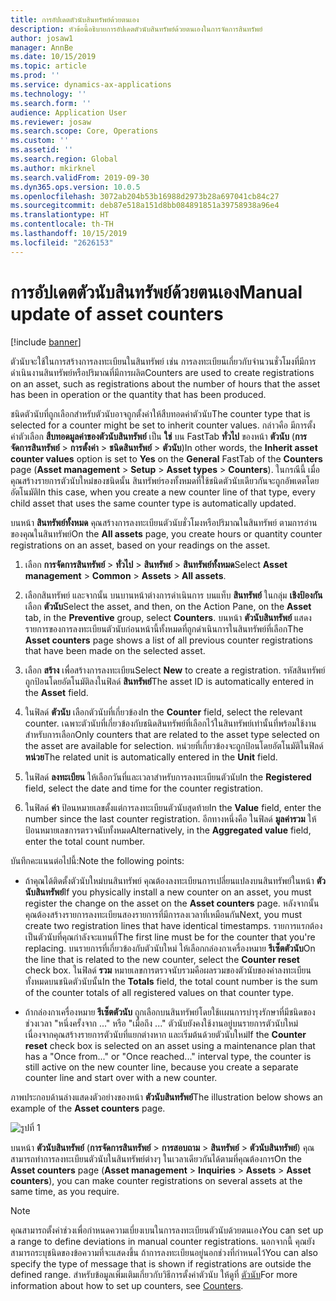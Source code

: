 ```yaml
---
title: การอัปเดตตัวนับสินทรัพย์ด้วยตนเอง
description: หัวข้อนี้อธิบายการอัปเดตตัวนับสินทรัพย์ด้วยตนเองในการจัดการสินทรัพย์
author: josaw1
manager: AnnBe
ms.date: 10/15/2019
ms.topic: article
ms.prod: ''
ms.service: dynamics-ax-applications
ms.technology: ''
ms.search.form: ''
audience: Application User
ms.reviewer: josaw
ms.search.scope: Core, Operations
ms.custom: ''
ms.assetid: ''
ms.search.region: Global
ms.author: mkirknel
ms.search.validFrom: 2019-09-30
ms.dyn365.ops.version: 10.0.5
ms.openlocfilehash: 3072ab204b53b16988d2973b28a697041cb84c27
ms.sourcegitcommit: deb87e518a151d8bb084891851a39758938a96e4
ms.translationtype: HT
ms.contentlocale: th-TH
ms.lasthandoff: 10/15/2019
ms.locfileid: "2626153"
---
```

# <a name="manual-update-of-asset-counters"></a><span data-ttu-id="5d9d9-103">การอัปเดตตัวนับสินทรัพย์ด้วยตนเอง</span><span class="sxs-lookup"><span data-stu-id="5d9d9-103">Manual update of asset counters</span></span>

[!include [banner](../../includes/banner.md)]



<span data-ttu-id="5d9d9-104">ตัวนับจะใช้ในการสร้างการลงทะเบียนในสินทรัพย์ เช่น การลงทะเบียนเกี่ยวกับจำนวนชั่วโมงที่มีการดำเนินงานสินทรัพย์หรือปริมาณที่มีการผลิต</span><span class="sxs-lookup"><span data-stu-id="5d9d9-104">Counters are used to create registrations on an asset, such as registrations about the number of hours that the asset has been in operation or the quantity that has been produced.</span></span>

<span data-ttu-id="5d9d9-105">ชนิดตัวนับที่ถูกเลือกสำหรับตัวนับอาจถูกตั้งค่าให้สืบทอดค่าตัวนับ</span><span class="sxs-lookup"><span data-stu-id="5d9d9-105">The counter type that is selected for a counter might be set to inherit counter values.</span></span> <span data-ttu-id="5d9d9-106">กล่าวคือ มีการตั้งค่าตัวเลือก **สืบทอดมูลค่าของตัวนับสินทรัพย์** เป็น **ใช่** บน FastTab **ทั่วไป** ของหน้า **ตัวนับ** (**การจัดการสินทรัพย์** > **การตั้งค่า** > **ชนิดสินทรัพย์** > **ตัวนับ**)</span><span class="sxs-lookup"><span data-stu-id="5d9d9-106">In other words, the **Inherit asset counter values** option is set to **Yes** on the **General** FastTab of the **Counters** page (**Asset management** > **Setup** > **Asset types** > **Counters**).</span></span> <span data-ttu-id="5d9d9-107">ในกรณีนี้ เมื่อคุณสร้างรายการตัวนับใหม่ของชนิดนั้น สินทรัพย์รองทั้งหมดที่ใช้ชนิดตัวนับเดียวกันจะถูกอัพเดตโดยอัตโนมัติ</span><span class="sxs-lookup"><span data-stu-id="5d9d9-107">In this case, when you create a new counter line of that type, every child asset that uses the same counter type is automatically updated.</span></span>

<span data-ttu-id="5d9d9-108">บนหน้า **สินทรัพย์ทั้งหมด** คุณสร้างการลงทะเบียนตัวนับชั่วโมงหรือปริมาณในสินทรัพย์ ตามการอ่านของคุณในสินทรัพย์</span><span class="sxs-lookup"><span data-stu-id="5d9d9-108">On the **All assets** page, you create hours or quantity counter registrations on an asset, based on your readings on the asset.</span></span>

1. <span data-ttu-id="5d9d9-109">เลือก **การจัดการสินทรัพย์** > **ทั่วไป** > **สินทรัพย์** > **สินทรัพย์ทั้งหมด**</span><span class="sxs-lookup"><span data-stu-id="5d9d9-109">Select **Asset management** > **Common** > **Assets** > **All assets**.</span></span>

2. <span data-ttu-id="5d9d9-110">เลือกสินทรัพย์ และจากนั้น บนบานหน้าต่างการดำเนินการ บนแท็บ **สินทรัพย์** ในกลุ่ม **เชิงป้องกัน** เลือก **ตัวนับ**</span><span class="sxs-lookup"><span data-stu-id="5d9d9-110">Select the asset, and then, on the Action Pane, on the **Asset** tab, in the **Preventive** group, select **Counters**.</span></span> <span data-ttu-id="5d9d9-111">บนหน้า **ตัวนับสินทรัพย์** แสดงรายการของการลงทะเบียนตัวนับก่อนหน้านี้ทั้งหมดที่ถูกดำเนินการในสินทรัพย์ที่เลือก</span><span class="sxs-lookup"><span data-stu-id="5d9d9-111">The **Asset counters** page shows a list of all previous counter registrations that have been made on the selected asset.</span></span>

3. <span data-ttu-id="5d9d9-112">เลือก **สร้าง** เพื่อสร้างการลงทะเบียน</span><span class="sxs-lookup"><span data-stu-id="5d9d9-112">Select **New** to create a registration.</span></span> <span data-ttu-id="5d9d9-113">รหัสสินทรัพย์ถูกป้อนโดยอัตโนมัติลงในฟิลด์ **สินทรัพย์**</span><span class="sxs-lookup"><span data-stu-id="5d9d9-113">The asset ID is automatically entered in the **Asset** field.</span></span>

4. <span data-ttu-id="5d9d9-114">ในฟิลด์ **ตัวนับ** เลือกตัวนับที่เกี่ยวข้อง</span><span class="sxs-lookup"><span data-stu-id="5d9d9-114">In the **Counter** field, select the relevant counter.</span></span> <span data-ttu-id="5d9d9-115">เฉพาะตัวนับที่เกี่ยวข้องกับชนิดสินทรัพย์ที่เลือกไว้ในสินทรัพย์เท่านั้นที่พร้อมใช้งานสำหรับการเลือก</span><span class="sxs-lookup"><span data-stu-id="5d9d9-115">Only counters that are related to the asset type selected on the asset are available for selection.</span></span> <span data-ttu-id="5d9d9-116">หน่วยที่เกี่ยวข้องจะถูกป้อนโดยอัตโนมัติในฟิลด์ **หน่วย**</span><span class="sxs-lookup"><span data-stu-id="5d9d9-116">The related unit is automatically entered in the **Unit** field.</span></span>

5. <span data-ttu-id="5d9d9-117">ในฟิลด์ **ลงทะเบียน** ให้เลือกวันที่และเวลาสำหรับการลงทะเบียนตัวนับ</span><span class="sxs-lookup"><span data-stu-id="5d9d9-117">In the **Registered** field, select the date and time for the counter registration.</span></span>

6. <span data-ttu-id="5d9d9-118">ในฟิลด์ **ค่า** ป้อนหมายเลขตั้งแต่การลงทะเบียนตัวนับสุดท้าย</span><span class="sxs-lookup"><span data-stu-id="5d9d9-118">In the **Value** field, enter the number since the last counter registration.</span></span> <span data-ttu-id="5d9d9-119">อีกทางหนึ่งคือ ในฟิลด์ **มูลค่ารวม** ให้ป้อนหมายเลขการตรวจนับทั้งหมด</span><span class="sxs-lookup"><span data-stu-id="5d9d9-119">Alternatively, in the **Aggregated value** field, enter the total count number.</span></span>

<span data-ttu-id="5d9d9-120">บันทึกคะแนนต่อไปนี้:</span><span class="sxs-lookup"><span data-stu-id="5d9d9-120">Note the following points:</span></span>

- <span data-ttu-id="5d9d9-121">ถ้าคุณได้ติดตั้งตัวนับใหม่บนสินทรัพย์ คุณต้องลงทะเบียนการเปลี่ยนแปลงบนสินทรัพย์ในหน้า **ตัวนับสินทรัพย์**</span><span class="sxs-lookup"><span data-stu-id="5d9d9-121">If you physically install a new counter on an asset, you must register the change on the asset on the **Asset counters** page.</span></span> <span data-ttu-id="5d9d9-122">หลังจากนั้นคุณต้องสร้างรายการลงทะเบียนสองรายการที่มีการลงเวลาที่เหมือนกัน</span><span class="sxs-lookup"><span data-stu-id="5d9d9-122">Next, you must create two registration lines that have identical timestamps.</span></span> <span data-ttu-id="5d9d9-123">รายการแรกต้องเป็นตัวนับที่คุณกำลังจะแทนที่</span><span class="sxs-lookup"><span data-stu-id="5d9d9-123">The first line must be for the counter that you're replacing.</span></span> <span data-ttu-id="5d9d9-124">บนรายการที่เกี่ยวข้องกับตัวนับใหม่ ให้เลือกกล่องกาเครื่องหมาย **รีเซ็ตตัวนับ**</span><span class="sxs-lookup"><span data-stu-id="5d9d9-124">On the line that is related to the new counter, select the **Counter reset** check box.</span></span> <span data-ttu-id="5d9d9-125">ในฟิลด์ **รวม** หมายเลขการตรวจนับรวมคือผลรวมของตัวนับของค่าลงทะเบียนทั้งหมดบนชนิดตัวนับนั้น</span><span class="sxs-lookup"><span data-stu-id="5d9d9-125">In the **Totals** field, the total count number is the sum of the counter totals of all registered values on that counter type.</span></span>

- <span data-ttu-id="5d9d9-126">ถ้ากล่องกาเครื่องหมาย **รีเซ็ตตัวนับ** ถูกเลือกบนสินทรัพย์โดยใช้เเผนการบำรุงรักษาที่มีชนิดของช่วงเวลา "หนึ่งครั้งจาก ..." หรือ "เมื่อถึง ..." ตัวนับยังคงใช้งานอยู่บนรายการตัวนับใหม่ เนื่องจากคุณสร้างรายการตัวนับที่แยกต่างหาก และเริ่มต้นด้วยตัวนับใหม่</span><span class="sxs-lookup"><span data-stu-id="5d9d9-126">If the **Counter reset** check box is selected on an asset using a maintenance plan that has a "Once from..." or "Once reached..." interval type, the counter is still active on the new counter line, because you create a separate counter line and start over with a new counter.</span></span>

<span data-ttu-id="5d9d9-127">ภาพประกอบด้านล่างแสดงตัวอย่างของหน้า **ตัวนับสินทรัพย์**</span><span class="sxs-lookup"><span data-stu-id="5d9d9-127">The illustration below shows an example of the **Asset counters** page.</span></span>

![รูปที่ 1](media/11-work-orders.png)

<span data-ttu-id="5d9d9-129">บนหน้า **ตัวนับสินทรัพย์** (**การจัดการสินทรัพย์** > **การสอบถาม** > **สินทรัพย์** > **ตัวนับสินทรัพย์**) คุณสามารถทำการลงทะเบียนตัวนับในสินทรัพย์ต่างๆ ในเวลาเดียวกันได้ตามที่คุณต้องการ</span><span class="sxs-lookup"><span data-stu-id="5d9d9-129">On the **Asset counters** page (**Asset management** > **Inquiries** > **Assets** > **Asset counters**), you can make counter registrations on several assets at the same time, as you require.</span></span>

>[!NOTE]
><span data-ttu-id="5d9d9-130">คุณสามารถตั้งค่าช่วงเพื่อกำหนดความเบี่ยงเบนในการลงทะเบียนตัวนับด้วยตนเอง</span><span class="sxs-lookup"><span data-stu-id="5d9d9-130">You can set up a range to define deviations in manual counter registrations.</span></span> <span data-ttu-id="5d9d9-131">นอกจากนี้ คุณยังสามารถระบุชนิดของข้อความที่จะแสดงขึ้น ถ้าการลงทะเบียนอยู่นอกช่วงที่กำหนดไว้</span><span class="sxs-lookup"><span data-stu-id="5d9d9-131">You can also specify the type of message that is shown if registrations are outside the defined range.</span></span> <span data-ttu-id="5d9d9-132">สำหรับข้อมูลเพิ่มเติมเกี่ยวกับวิธีการตั้งค่าตัวนับ ให้ดูที่ [ตัวนับ](../setup-for-objects/counters.md)</span><span class="sxs-lookup"><span data-stu-id="5d9d9-132">For more information about how to set up counters, see [Counters](../setup-for-objects/counters.md).</span></span>

